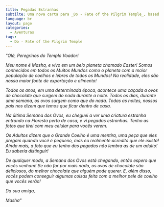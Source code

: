 ```yaml
---
title: Pegadas Estranhas
subtilte: Uma nova carta para _Do - Fate of the Pilgrim Temple_, based on a Tale from _Little Wizards_
language: br
layout: page
categories:
  - Aventuras
tags:
  - Do - Fate of the Pilgrim Temple
---
```


_"Olá, Peregrinos do Templo Voador!_

_Meu nome é Masha, e vivo em um belo planeta chamado Easter! Somos conhecidos em todos os Muitos Mundos como o planeta com a maior população de coelhos e lebres de todos os Mundos! Na realidade, eles são nossa maior fonte de exportação e alimento!_

_Todos os anos, em uma determinada época, acontece uma caçada a ovos de chocolate que surgem do nada durante a noite. Todos os dias, durante uma semana, os ovos surgem como que do nada. Todas as noites, nossos pais nos dizem que temos que ficar dentro de casa._

_Na última Semana dos Ovos, eu cheguei a ver uma criatura estranha entrando na Floresta perto de casa, e vi pegadas estranhas. Tenho as fotos que tirei com meu celular para vocês verem._

_Os Adultos dizem que o Grande Coelho é uma mentira, uma peça que eles pregam quando você é pequeno, mas eu realmente acredito que ele exista! Ainda mais, a foto que eu tenho das pegadas não lembra as de um adulto! Eu saberia distinguir!_

_De qualquer modo, a Semana dos Ovos está chegando, então espero que vocês venham! Se não for por mais nada, os ovos de chocolate são deliciosos, do melhor chocolate que alguém pode querer. E, além disso, vocês podem conseguir algumas coisas feita com a melhor pele de coelho que vocês verão!_

_Da sua amiga,_

_Masha"_
